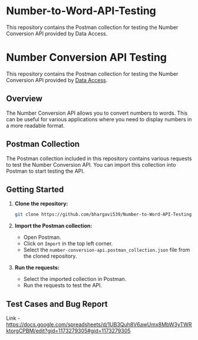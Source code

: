 # Number-to-Word-API-Testing
This repository contains the Postman collection for testing the Number Conversion API provided by Data Access.

# Number Conversion API Testing

This repository contains the Postman collection for testing the Number Conversion API provided by [Data Access](https://www.dataaccess.com/webservicesserver/NumberConversion.wso).

## Overview

The Number Conversion API allows you to convert numbers to words. This can be useful for various applications where you need to display numbers in a more readable format.

## Postman Collection

The Postman collection included in this repository contains various requests to test the Number Conversion API. You can import this collection into Postman to start testing the API.

## Getting Started

1. **Clone the repository:**
    ```bash
    git clone https://github.com/bhargavi539/Number-to-Word-API-Testing
    ```
2. **Import the Postman collection:**
    - Open Postman.
    - Click on `Import` in the top left corner.
    - Select the `number-conversion-api.postman_collection.json` file from the cloned repository.

3. **Run the requests:**
    - Select the imported collection in Postman.
    - Run the requests to test the API.

## Test Cases and Bug Report

Link - https://docs.google.com/spreadsheets/d/1UB3Quh8V6awUmx8MbW3yTWRktorgCPBM/edit?gid=1173279305#gid=1173279305
